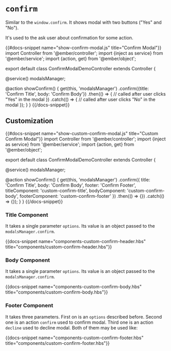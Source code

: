 # `confirm`

Similar to the `window.confirm`. It shows modal with two buttons ("Yes" and "No").

It's used to the ask user about confirmation for some action.

{{#docs-snippet name="show-confirm-modal.js" title="Confirm Modal"}}
import Controller from '@ember/controller';
import {inject as service} from '@ember/service';
import {action, get} from '@ember/object';

export default class ConfirmModalDemoController extends Controller {

  @service()
  modalsManager;

  @action
  showConfirm() {
    get(this, 'modalsManager')
      .confirm({title: 'Confirm Title', body: 'Confirm Body'})
      .then(() => {
        // called after user clicks "Yes" in the modal
      })
      .catch(() => {
        // called after user clicks "No" in the modal
      });
  }
}
{{/docs-snippet}}

## Customization

{{#docs-snippet name="show-custom-confirm-modal.js" title="Custom Confirm Modal"}}
import Controller from '@ember/controller';
import {inject as service} from '@ember/service';
import {action, get} from '@ember/object';

export default class ConfirmModalDemoController extends Controller {

  @service()
  modalsManager;

  @action
  showConfirm() {
    get(this, 'modalsManager')
      .confirm({
        title: 'Confirm Title',
        body: 'Confirm Body',
        footer: 'Confirm Footer',
        titleComponent: 'custom-confirm-title',
        bodyComponent: 'custom-confirm-body',
        footerComponent: 'custom-confirm-footer'
      })
      .then(() => {})
      .catch(() => {});
  }
}
{{/docs-snippet}}

### Title Component

It takes a single parameter `options`. Its value is an object passed to the `modalsManager.confirm`.

{{docs-snippet name="components-custom-confirm-header.hbs" title="components/custom-confirm-header.hbs"}}

### Body Component

It takes a single parameter `options`. Its value is an object passed to the `modalsManager.confirm`.

{{docs-snippet name="components-custom-confirm-body.hbs" title="components/custom-confirm-body.hbs"}}

### Footer Component

It takes three parameters. First on is an `options` described before. Second one is an action `confirm` used to confirm modal. Third one is an action `decline` used to decline modal. Both of them may be used like:

{{docs-snippet name="components-custom-confirm-footer.hbs" title="components/custom-confirm-footer.hbs"}}
